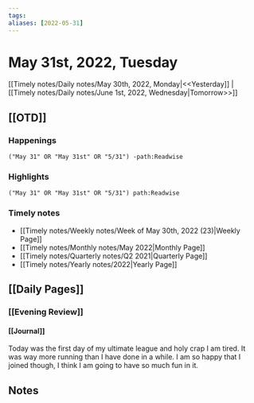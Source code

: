 ```yaml
---
tags:
aliases: [2022-05-31]
---
```


# May 31st, 2022, Tuesday

[[Timely notes/Daily notes/May 30th, 2022, Monday|<<Yesterday]] | [[Timely notes/Daily notes/June 1st, 2022, Wednesday|Tomorrow>>]]

## [[OTD]]

### Happenings

```query
("May 31" OR "May 31st" OR "5/31") -path:Readwise
```

### Highlights

```query
("May 31" OR "May 31st" OR "5/31") path:Readwise
```

### Timely notes
- [[Timely notes/Weekly notes/Week of May 30th, 2022 (23)|Weekly Page]]
- [[Timely notes/Monthly notes/May 2022|Monthly Page]]
- [[Timely notes/Quarterly notes/Q2 2021|Quarterly Page]]
- [[Timely notes/Yearly notes/2022|Yearly Page]]

## [[Daily Pages]]

### [[Evening Review]]

#### [[Journal]]

Today was the first day of my ultimate league and holy crap I am tired. It was way more running than I have done in a while. I am so happy that I joined though, I think I am going to have so much fun in it.

## Notes
